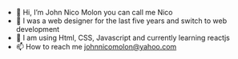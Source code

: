 - 👋 Hi, I’m John Nico Molon you can call me Nico
- 👀 I was a web designer for the last five years and switch to web development
- 🌱 I am using Html, CSS, Javascript and currently learning reactjs
- 📫 How to reach me johnnicomolon@yahoo.com

<!---
jhnnicob/jhnnicob is a ✨ special ✨ repository because its `README.md` (this file) appears on your GitHub profile.
You can click the Preview link to take a look at your changes.
--->
